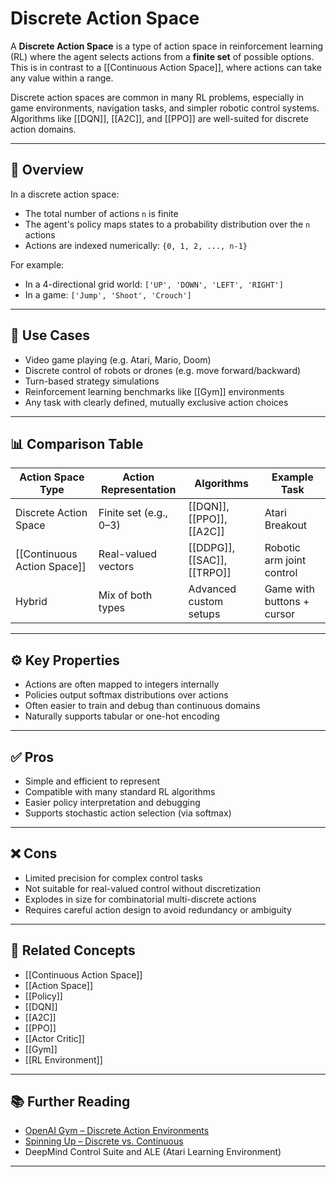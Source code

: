 # Discrete Action Space

A **Discrete Action Space** is a type of action space in reinforcement learning (RL) where the agent selects actions from a **finite set** of possible options. This is in contrast to a [[Continuous Action Space]], where actions can take any value within a range.

Discrete action spaces are common in many RL problems, especially in game environments, navigation tasks, and simpler robotic control systems. Algorithms like [[DQN]], [[A2C]], and [[PPO]] are well-suited for discrete action domains.

---

## 🧠 Overview

In a discrete action space:
- The total number of actions `n` is finite
- The agent's policy maps states to a probability distribution over the `n` actions
- Actions are indexed numerically: `{0, 1, 2, ..., n-1}`

For example:
- In a 4-directional grid world: `['UP', 'DOWN', 'LEFT', 'RIGHT']`
- In a game: `['Jump', 'Shoot', 'Crouch']`

---

## 🧪 Use Cases

- Video game playing (e.g. Atari, Mario, Doom)  
- Discrete control of robots or drones (e.g. move forward/backward)  
- Turn-based strategy simulations  
- Reinforcement learning benchmarks like [[Gym]] environments  
- Any task with clearly defined, mutually exclusive action choices

---

## 📊 Comparison Table

| Action Space Type      | Action Representation | Algorithms              | Example Task                |
|------------------------|------------------------|--------------------------|-----------------------------|
| Discrete Action Space  | Finite set (e.g., 0–3) | [[DQN]], [[PPO]], [[A2C]] | Atari Breakout              |
| [[Continuous Action Space]] | Real-valued vectors      | [[DDPG]], [[SAC]], [[TRPO]] | Robotic arm joint control   |
| Hybrid                 | Mix of both types       | Advanced custom setups    | Game with buttons + cursor  |

---

## ⚙️ Key Properties

- Actions are often mapped to integers internally
- Policies output softmax distributions over actions
- Often easier to train and debug than continuous domains
- Naturally supports tabular or one-hot encoding

---

## ✅ Pros

- Simple and efficient to represent  
- Compatible with many standard RL algorithms  
- Easier policy interpretation and debugging  
- Supports stochastic action selection (via softmax)

---

## ❌ Cons

- Limited precision for complex control tasks  
- Not suitable for real-valued control without discretization  
- Explodes in size for combinatorial multi-discrete actions  
- Requires careful action design to avoid redundancy or ambiguity

---

## 🔗 Related Concepts

- [[Continuous Action Space]]  
- [[Action Space]]  
- [[Policy]]  
- [[DQN]]  
- [[A2C]]  
- [[PPO]]  
- [[Actor Critic]]  
- [[Gym]]  
- [[RL Environment]]

---

## 📚 Further Reading

- [OpenAI Gym – Discrete Action Environments](https://www.gymlibrary.dev)  
- [Spinning Up – Discrete vs. Continuous](https://spinningup.openai.com/en/latest/spinningup/rl_intro.html#environments)  
- DeepMind Control Suite and ALE (Atari Learning Environment)

---

